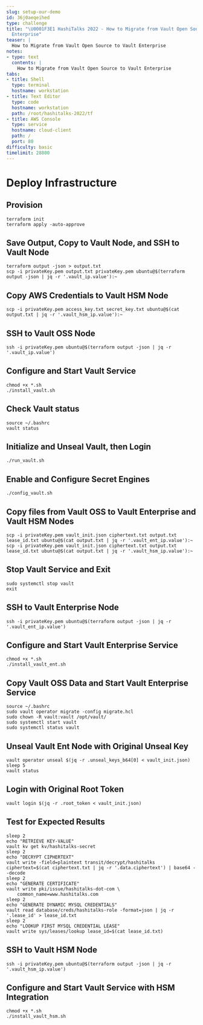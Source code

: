```yaml
---
slug: setup-our-demo
id: 36j0aeqeihed
type: challenge
title: "\U0001F3E1 HashiTalks 2022 - How to Migrate from Vault Open Source to Vault
  Enterprise"
teaser: |
  How to Migrate from Vault Open Source to Vault Enterprise
notes:
- type: text
  contents: |
    How to Migrate from Vault Open Source to Vault Enterprise
tabs:
- title: Shell
  type: terminal
  hostname: workstation
- title: Text Editor
  type: code
  hostname: workstation
  path: /root/hashitalks-2022/tf
- title: AWS Console
  type: service
  hostname: cloud-client
  path: /
  port: 80
difficulty: basic
timelimit: 28800
---
```


Deploy Infrastructure
==================================

## Provision
```
terraform init
terraform apply -auto-approve
```

## Save Output, Copy to Vault Node, and SSH to Vault Node
```
terraform output -json > output.txt
scp -i privateKey.pem output.txt privateKey.pem ubuntu@$(terraform output -json | jq -r '.vault_ip.value'):~
```

## Copy AWS Credentials to Vault HSM Node
```
scp -i privateKey.pem access_key.txt secret_key.txt ubuntu@$(cat output.txt | jq -r '.vault_hsm_ip.value'):~
```

## SSH to Vault OSS Node
```
ssh -i privateKey.pem ubuntu@$(terraform output -json | jq -r '.vault_ip.value')
```

## Configure and Start Vault Service
```
chmod +x *.sh
./install_vault.sh
```

## Check Vault status
```
source ~/.bashrc
vault status
```

## Initialize and Unseal Vault, then Login
```
./run_vault.sh
```

## Enable and Configure Secret Engines

```
./config_vault.sh
```

## Copy files from Vault OSS to Vault Enterprise and Vault HSM Nodes
```
scp -i privateKey.pem vault_init.json ciphertext.txt output.txt lease_id.txt ubuntu@$(cat output.txt | jq -r '.vault_ent_ip.value'):~
scp -i privateKey.pem vault_init.json ciphertext.txt output.txt lease_id.txt ubuntu@$(cat output.txt | jq -r '.vault_hsm_ip.value'):~
```

## Stop Vault Service and Exit
```
sudo systemctl stop vault
exit
```

## SSH to Vault Enterprise Node
```
ssh -i privateKey.pem ubuntu@$(terraform output -json | jq -r '.vault_ent_ip.value')
```

## Configure and Start Vault Enterprise Service
```
chmod +x *.sh
./install_vault_ent.sh
```

## Copy Vault OSS Data and Start Vault Enterprise Service
```
source ~/.bashrc
sudo vault operator migrate -config migrate.hcl
sudo chown -R vault:vault /opt/vault/
sudo systemctl start vault
sudo systemctl status vault
```

## Unseal Vault Ent Node with Original Unseal Key
```
vault operator unseal $(jq -r .unseal_keys_b64[0] < vault_init.json)
sleep 5
vault status
```

## Login with Original Root Token
```
vault login $(jq -r .root_token < vault_init.json)
```

## Test for Expected Results
```
sleep 2
echo "RETRIEVE KEY-VALUE"
vault kv get kv/hashitalks-secret
sleep 2
echo "DECRYPT CIPHERTEXT"
vault write -field=plaintext transit/decrypt/hashitalks ciphertext=$(cat ciphertext.txt | jq -r '.data.ciphertext') | base64 --decode
sleep 2
echo "GENERATE CERTIFICATE"
vault write pki/issue/hashitalks-dot-com \
    common_name=www.hashitalks.com
sleep 2
echo "GENERATE DYNAMIC MYSQL CREDENTIALS"
vault read database/creds/hashitalks-role -format=json | jq -r '.lease_id' > lease_id.txt
sleep 2
echo "LOOKUP FIRST MYSQL CREDENTIAL LEASE"
vault write sys/leases/lookup lease_id=$(cat lease_id.txt)
```

## SSH to Vault HSM Node
```
ssh -i privateKey.pem ubuntu@$(terraform output -json | jq -r '.vault_hsm_ip.value')
```

## Configure and Start Vault Service with HSM Integration
```
chmod +x *.sh
./install_vault_hsm.sh
```
